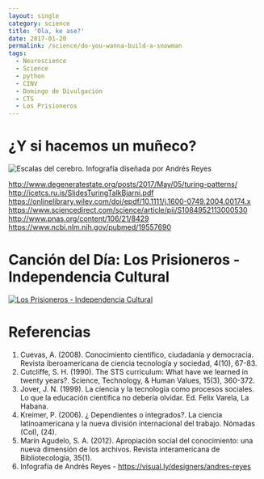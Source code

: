 ```yaml
---
layout: single
category: science
title: 'Ola, ke ase?'
date: 2017-01-20
permalink: /science/do-you-wanna-build-a-snowman
tags: 
  - Neuroscience
  - Science
  - python
  - CINV
  - Domingo de Divulgación
  - CTS
  - Los Prisioneros
---
```


# ¿Y si hacemos un muñeco?


![Escalas del cerebro. Infografía diseñada por Andrés Reyes](https://i.pinimg.com/originals/c6/96/53/c6965326054c0afafa310114b675b012.jpg) 


http://www.degeneratestate.org/posts/2017/May/05/turing-patterns/
http://icetcs.ru.is/SlidesTuringTalkBjarni.pdf
https://onlinelibrary.wiley.com/doi/epdf/10.1111/j.1600-0749.2004.00174.x
https://www.sciencedirect.com/science/article/pii/S1084952113000530
http://www.pnas.org/content/106/21/8429
https://www.ncbi.nlm.nih.gov/pubmed/19557690




# Canción del Día: Los Prisioneros - Independencia Cultural
[![Los Prisioneros - Independencia Cultural](https://i.ytimg.com/vi/KVK0Y7IalBw/maxresdefault.jpg)](https://www.youtube.com/watch?v=Q5L2NHgRC6w)



# Referencias
1. Cuevas, A. (2008). Conocimiento científico, ciudadanía y democracia. Revista iberoamericana de ciencia tecnología y sociedad, 4(10), 67-83.
2. Cutcliffe, S. H. (1990). The STS curriculum: What have we learned in twenty years?. Science, Technology, & Human Values, 15(3), 360-372.
3. Jover, J. N. (1999). La ciencia y la tecnología como procesos sociales. Lo que la educación científica no debería olvidar. Ed. Felix Varela, La Habana.
4. Kreimer, P. (2006). ¿ Dependientes o integrados?. La ciencia latinoamericana y la nueva división internacional del trabajo. Nómadas (Col), (24).
5. Marín Agudelo, S. A. (2012). Apropiación social del conocimiento: una nueva dimensión de los archivos. Revista interamericana de Bibliotecologia, 35(1).
6. Infografía de Andrés Reyes -  https://visual.ly/designers/andres-reyes

